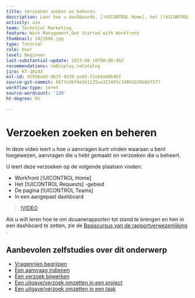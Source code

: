 ```yaml
---
title: Verzoeken zoeken en beheren
description: Leer hoe u dashboards, [!UICONTROL Home], het [!UICONTROL Requests] gebied, en de [!UICONTROL Teams] pagina kunt gebruiken om inkomende verzoeken te vinden die door een verzoekrij worden gemaakt.
activity: use
team: Technical Marketing
feature: Work Management,Get Started with Workfront
thumbnail: 3422686.jpg
type: Tutorial
role: User
level: Beginner
last-substantial-update: 2023-08-10T00:00:00Z
recommendations: noDisplay,noCatalog
jira: KT-10143
exl-id: 45956a0d-d63f-4539-ac65-f2c64a60b4bf
source-git-commit: 6677e36f4e1b1125ce313495c34991b78b8df577
workflow-type: tm+mt
source-wordcount: '120'
ht-degree: 0%

---
```


# Verzoeken zoeken en beheren

In deze video leert u hoe u aanvragen kunt vinden waaraan u bent toegewezen, aanvragen die u hebt gemaakt en verzoeken die u beheert.

U leert deze verzoeken op de volgende plaatsen vinden:

* Workfront [!UICONTROL Home]
* Het [!UICONTROL Requests] -gebied
* De pagina [!UICONTROL Teams]
* In een aangepast dashboard


>[!VIDEO](https://video.tv.adobe.com/v/3422686/?quality=12&learn=on)

Als u wilt leren hoe te om douanerapporten tot stand te brengen en hen in een dashboard te zetten, zie de [ Basiscursus van de rapportverwezenlijking ](https://experienceleague.adobe.com/docs/workfront-course-map/using/learning-programs/basic-report-creation-program.html).

## Aanbevolen zelfstudies over dit onderwerp

* [Vragenrijen begrijpen](/help/manage-work/request-queues/understand-request-queues.md)
* [Een aanvraag indienen](/help/manage-work/issues-requests/make-a-request.md)
* [Een verzoek bijwerken](/help/manage-work/issues-requests/update-a-request.md)
* [Een uitgave/verzoek omzetten in een project](/help/manage-work/issues-requests/create-a-project-from-a-request.md)
* [Een uitgave/verzoek omzetten in een taak](/help/manage-work/issues-requests/convert-issues-to-other-work-items.md)

